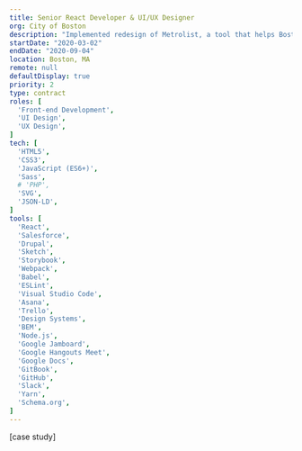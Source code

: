 ```yaml
---
title: Senior React Developer & UI/UX Designer
org: City of Boston
description: "Implemented redesign of Metrolist, a tool that helps Boston residents search for affordable housing"
startDate: "2020-03-02"
endDate: "2020-09-04"
location: Boston, MA
remote: null
defaultDisplay: true
priority: 2
type: contract
roles: [
  'Front-end Development',
  'UI Design',
  'UX Design',
]
tech: [
  'HTML5',
  'CSS3',
  'JavaScript (ES6+)',
  'Sass',
  # 'PHP',
  'SVG',
  'JSON-LD',
]
tools: [
  'React',
  'Salesforce',
  'Drupal',
  'Sketch',
  'Storybook',
  'Webpack',
  'Babel',
  'ESLint',
  'Visual Studio Code',
  'Asana',
  'Trello',
  'Design Systems',
  'BEM',
  'Node.js',
  'Google Jamboard',
  'Google Hangouts Meet',
  'Google Docs',
  'GitBook',
  'GitHub',
  'Slack',
  'Yarn',
  'Schema.org',
]
---
```


[case study]